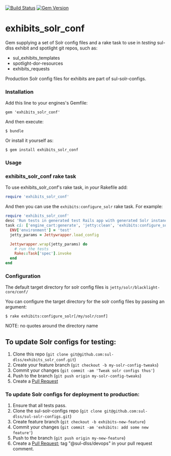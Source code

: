 [![Build Status](https://travis-ci.org/sul-dlss/exhibits_solr_conf.svg)](https://travis-ci.org/sul-dlss/exhibits_solr_conf) [![Gem Version](https://badge.fury.io/rb/exhibits_solr_conf.svg)](https://badge.fury.io/rb/exhibits_solr_conf)

# exhibits_solr_conf

Gem supplying a set of Solr config files and a rake task to use in *testing* sul-dlss exhibit and spotlight git repos, such as:

* sul_exhibits_templates
* spotlight-dor-resources
* exhibits_requests

Production Solr config files for exhibits are part of sul-solr-configs.

### Installation

Add this line to your engines's Gemfile:

    gem 'exhibits_solr_conf'

And then execute:

    $ bundle

Or install it yourself as:

    $ gem install exhibits_solr_conf

### Usage

### exhibits_solr_conf rake task

To use exhibits_solr_conf's rake task, in *your* Rakefile add:

```ruby
require 'exhibits_solr_conf'
```

And then you can use the ```exhibits:configure_solr``` rake task. For example:

```ruby
require 'exhibits_solr_conf'
desc 'Run tests in generated test Rails app with generated Solr instance running'
task ci: ['engine_cart:generate', 'jetty:clean', 'exhibits:configure_solr'] do
  ENV['environment'] = 'test'
  jetty_params = Jettywrapper.load_config

  Jettywrapper.wrap(jetty_params) do
    # run the tests
    Rake::Task['spec'].invoke
  end
end
```

### Configuration

The default target directory for solr config files is ```jetty/solr/blacklight-core/conf/```

You can configure the target directory for the solr config files by passing an argument:

    $ rake exhibits:configure_solr[/my/solr/conf]

NOTE:  no quotes around the directory name

## To update Solr configs for testing:

1. Clone this repo (```git clone git@github.com:sul-dlss/exhibits_solr_conf.git```)
2. Create your feature branch (```git checkout -b my-solr-config-tweaks```)
3. Commit your changes (```git commit -am 'Tweak solr configs thus'```)
4. Push to the branch (```git push origin my-solr-config-tweaks```)
5. Create a [Pull Request](https://help.github.com/articles/using-pull-requests/)

### To update Solr configs for deployment to production:

1. Ensure that all tests pass.
2. Clone the sul-solr-configs repo (```git clone git@github.com:sul-dlss/sul-solr-configs.git```)
3. Create feature branch (```git checkout -b exhibits-new-feature```)
4. Commit your changes (```git commit -am 'exhibits: add some new feature'```)
5. Push to the branch (```git push origin my-new-feature```)
6. Create a [Pull Request](https://help.github.com/articles/using-pull-requests/);  tag "@sul-dlss/devops" in your pull request comment.